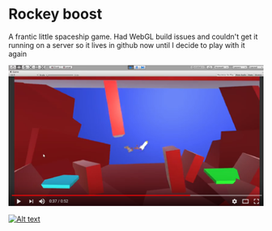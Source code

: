 # Rockey boost

A frantic little spaceship game. Had WebGL build issues and couldn't get it running on a server so it lives in github now until I decide to play with it again

<a href='https://youtu.be/UEk1Mzmd-dA'><img src='/capture.png'></a>

[![Alt text](https://img.youtube.com/vi/https://youtu.be/UEk1Mzmd-dA/0.jpg)](https://www.youtube.com/watch?v=VID)
